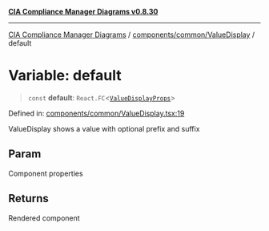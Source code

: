 [**CIA Compliance Manager Diagrams v0.8.30**](../../../../README.md)

***

[CIA Compliance Manager Diagrams](../../../../modules.md) / [components/common/ValueDisplay](../README.md) / default

# Variable: default

> `const` **default**: `React.FC`\<[`ValueDisplayProps`](../interfaces/ValueDisplayProps.md)\>

Defined in: [components/common/ValueDisplay.tsx:19](https://github.com/Hack23/cia-compliance-manager/blob/6afa716316469147e542039d136ec79ffdbd4ac9/src/components/common/ValueDisplay.tsx#L19)

ValueDisplay shows a value with optional prefix and suffix

## Param

Component properties

## Returns

Rendered component
